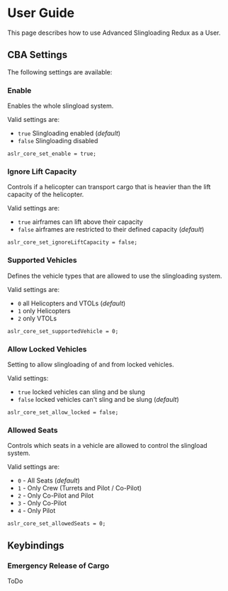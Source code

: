 # User Guide

This page describes how to use Advanced Slingloading Redux as a User.

## CBA Settings

The following settings are available:

### Enable

Enables the whole slingload system.

Valid settings are:

- `true` Slingloading enabled (*default*)
- `false` Slingloading disabled

```sqf
aslr_core_set_enable = true;
```

### Ignore Lift Capacity

Controls if a helicopter can transport cargo that is heavier than the lift capacity of the helicopter.

Valid settings are:

- `true` airframes can lift above their capacity
- `false` airframes are restricted to their defined capacity (*default*)

```sqf
aslr_core_set_ignoreLiftCapacity = false;
```

### Supported Vehicles

Defines the vehicle types that are allowed to use the slingloading system.

Valid settings are:

- `0` all Helicopters and VTOLs (*default*)
- `1` only Helicopters
- `2` only VTOLs

```sqf
aslr_core_set_supportedVehicle = 0;
```

### Allow Locked Vehicles

Setting to allow slingloading of and from locked vehicles.

Valid settings:

- `true` locked vehicles can sling and be slung
- `false` locked vehicles can't sling and be slung (*default*)

```sqf
aslr_core_set_allow_locked = false;
```

### Allowed Seats

Controls which seats in a vehicle are allowed to control the slingload system.

Valid settings are:

- `0` - All Seats (*default*)
- `1` - Only Crew (Turrets and Pilot / Co-Pilot)
- `2` - Only Co-Pilot and Pilot
- `3` - Only Co-Pilot
- `4` - Only Pilot

```sqf
aslr_core_set_allowedSeats = 0;
```

## Keybindings

### Emergency Release of Cargo

ToDo
